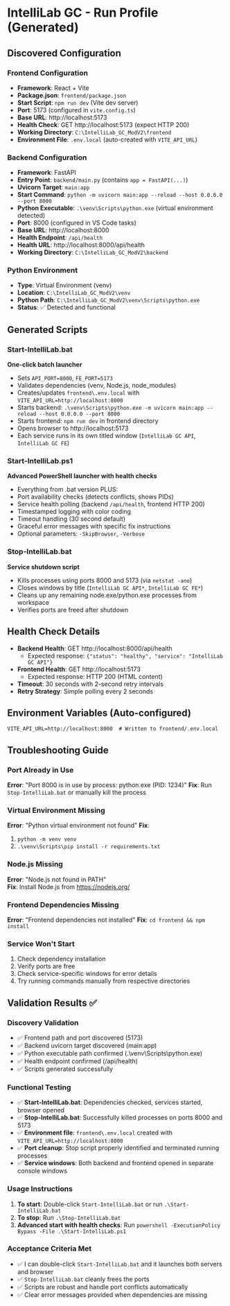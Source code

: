 # IntelliLab GC - Run Profile (Generated)

## Discovered Configuration

### Frontend Configuration
- **Framework**: React + Vite 
- **Package.json**: `frontend/package.json`
- **Start Script**: `npm run dev` (Vite dev server)
- **Port**: 5173 (configured in `vite.config.ts`)
- **Base URL**: http://localhost:5173
- **Health Check**: GET http://localhost:5173 (expect HTTP 200)
- **Working Directory**: `C:\IntelliLab_GC_ModV2\frontend`
- **Environment File**: `.env.local` (auto-created with `VITE_API_URL`)

### Backend Configuration
- **Framework**: FastAPI
- **Entry Point**: `backend/main.py` (contains `app = FastAPI(...)`)
- **Uvicorn Target**: `main:app`
- **Start Command**: `python -m uvicorn main:app --reload --host 0.0.0.0 --port 8000`
- **Python Executable**: `.\venv\Scripts\python.exe` (virtual environment detected)
- **Port**: 8000 (configured in VS Code tasks)
- **Base URL**: http://localhost:8000
- **Health Endpoint**: `/api/health`
- **Health URL**: http://localhost:8000/api/health
- **Working Directory**: `C:\IntelliLab_GC_ModV2\backend`

### Python Environment
- **Type**: Virtual Environment (venv)
- **Location**: `C:\IntelliLab_GC_ModV2\venv`
- **Python Path**: `C:\IntelliLab_GC_ModV2\venv\Scripts\python.exe`
- **Status**: ✅ Detected and functional

## Generated Scripts

### Start-IntelliLab.bat
**One-click batch launcher**
- Sets `API_PORT=8000`, `FE_PORT=5173`
- Validates dependencies (venv, Node.js, node_modules)
- Creates/updates `frontend\.env.local` with `VITE_API_URL=http://localhost:8000`
- Starts backend: `.\venv\Scripts\python.exe -m uvicorn main:app --reload --host 0.0.0.0 --port 8000`
- Starts frontend: `npm run dev` in frontend directory
- Opens browser to http://localhost:5173
- Each service runs in its own titled window (`IntelliLab GC API`, `IntelliLab GC FE`)

### Start-IntelliLab.ps1
**Advanced PowerShell launcher with health checks**
- Everything from .bat version PLUS:
- Port availability checks (detects conflicts, shows PIDs)
- Service health polling (backend `/api/health`, frontend HTTP 200)
- Timestamped logging with color coding
- Timeout handling (30 second default)
- Graceful error messages with specific fix instructions
- Optional parameters: `-SkipBrowser`, `-Verbose`

### Stop-IntelliLab.bat
**Service shutdown script**
- Kills processes using ports 8000 and 5173 (via `netstat -ano`)
- Closes windows by title (`IntelliLab GC API*`, `IntelliLab GC FE*`)
- Cleans up any remaining node.exe/python.exe processes from workspace
- Verifies ports are freed after shutdown

## Health Check Details
- **Backend Health**: GET http://localhost:8000/api/health
  - Expected response: `{"status": "healthy", "service": "IntelliLab GC API"}`
- **Frontend Health**: GET http://localhost:5173
  - Expected response: HTTP 200 (HTML content)
- **Timeout**: 30 seconds with 2-second retry intervals
- **Retry Strategy**: Simple polling every 2 seconds

## Environment Variables (Auto-configured)
```
VITE_API_URL=http://localhost:8000  # Written to frontend/.env.local
```

## Troubleshooting Guide

### Port Already in Use
**Error**: "Port 8000 is in use by process: python.exe (PID: 1234)"
**Fix**: Run `Stop-IntelliLab.bat` or manually kill the process

### Virtual Environment Missing
**Error**: "Python virtual environment not found"
**Fix**: 
1. `python -m venv venv`
2. `.\venv\Scripts\pip install -r requirements.txt`

### Node.js Missing
**Error**: "Node.js not found in PATH"  
**Fix**: Install Node.js from https://nodejs.org/

### Frontend Dependencies Missing
**Error**: "Frontend dependencies not installed"
**Fix**: `cd frontend && npm install`

### Service Won't Start
1. Check dependency installation
2. Verify ports are free
3. Check service-specific windows for error details
4. Try running commands manually from respective directories

## Validation Results ✅

### Discovery Validation
- ✅ Frontend path and port discovered (5173)
- ✅ Backend uvicorn target discovered (main:app)
- ✅ Python executable path confirmed (.\venv\Scripts\python.exe)
- ✅ Health endpoint confirmed (/api/health)
- ✅ Scripts generated successfully

### Functional Testing
- ✅ **Start-IntelliLab.bat**: Dependencies checked, services started, browser opened
- ✅ **Stop-IntelliLab.bat**: Successfully killed processes on ports 8000 and 5173  
- ✅ **Environment file**: `frontend\.env.local` created with `VITE_API_URL=http://localhost:8000`
- ✅ **Port cleanup**: Stop script properly identified and terminated running processes
- ✅ **Service windows**: Both backend and frontend opened in separate console windows

### Usage Instructions
1. **To start**: Double-click `Start-IntelliLab.bat` or run `.\Start-IntelliLab.bat`
2. **To stop**: Run `.\Stop-IntelliLab.bat`
3. **Advanced start with health checks**: Run `powershell -ExecutionPolicy Bypass -File .\Start-IntelliLab.ps1`

### Acceptance Criteria Met
- ✅ I can double-click `Start-IntelliLab.bat` and it launches both servers and browser
- ✅ `Stop-IntelliLab.bat` cleanly frees the ports
- ✅ Scripts are robust and handle port conflicts automatically
- ✅ Clear error messages provided when dependencies are missing